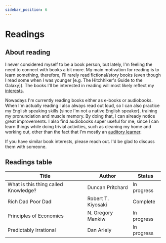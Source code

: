 ```yaml
---
sidebar_position: 6
---
```


# Readings

## About reading

I never considered myself to be a book person, but lately, I'm feeling the need to connect with books a bit more. My main motivation for reading is to learn something, therefore, I'll rarely read fictional/story books (even though I read some when I was younger [e.g. The Hitchhiker's Guide to the Galaxy]). The books I'll be interested in reading will most likely reflect my [interests](interests).

Nowadays I'm currently reading books either as e-books or audiobooks. When I'm actually reading I also always read out loud, so I can also practice my English speaking skills (since I'm not a native English speaker), training my pronunciation and muscle memory. By doing that, I can already notice great improvements. I also find audiobooks super useful for me, since I can learn things while doing trivial activities, such as cleaning my home and working out, other than the fact that I'm mostly an [auditory learner](http://www.educationplanner.org/students/self-assessments/learning-styles-styles.shtml).

If you have similar book interests, please reach out. I'd be glad to discuss them with someone.


## Readings table

| Title | Author | Status |  
| ------ | ------ | ------ |
| What is this thing called Knowledge? | Duncan Pritchard | In progress |
| Rich Dad Poor Dad | Robert T. Kiyosaki | Complete |
| Principles of Economics | N. Gregory Mankiw | In progress |
| Predictably Irrational | Dan Ariely | In progress |
